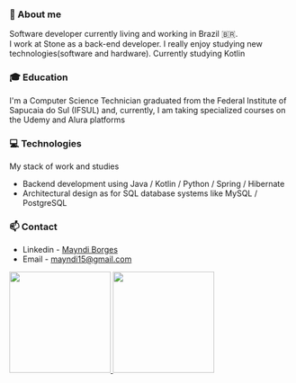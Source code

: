 ### 👤 About me
 Software developer currently living and working in Brazil 🇧🇷.  
 I work at Stone as a back-end developer.
 I really enjoy studying new technologies(software and hardware).
 Currently studying Kotlin
 
 ### 🎓 Education
  I'm a Computer Science Technician graduated from the Federal Institute of Sapucaia do Sul (IFSUL) and, currently, I am taking specialized courses on the Udemy and Alura platforms
  
 ### 💻 Technologies
 My stack of work and studies

- Backend development using Java / Kotlin / Python / Spring / Hibernate
- Architectural design as for SQL database systems like MySQL / PostgreSQL

### 📫 Contact
- Linkedin - [Mayndi Borges](https://www.linkedin.com/in/mayndi-borges/)
- Email - mayndi15@gmail.com

<div>
 <a href= "https://beacons.ai/mayndi15">
  <img height="180em" src="https://github-readme-stats.vercel.app/api?username=mayndi15&show_icons=true&theme=dracula&include_all_commits=true&count_private=true"/>
</a>
  <a href= "https://beacons.ai/mayndi15">
  <img height="180em" witch="400em" src="https://github-readme-stats.vercel.app/api/top-langs/?username=mayndi15&layout=compact&langs_count&theme=dracula&include_all_commits=true&count_private=true"/>
</a>
</div>
 
 

